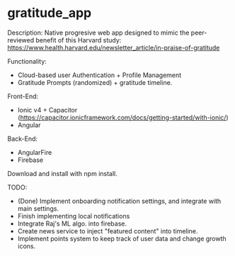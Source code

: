 # gratitude_app

Description: Native progresive web app designed to mimic the peer-reviewed benefit of this Harvard study: 
  https://www.health.harvard.edu/newsletter_article/in-praise-of-gratitude

Functionality: 
- Cloud-based user Authentication + Profile Management
- Gratitude Prompts (randomized) + gratitude timeline.

Front-End: 
- Ionic v4 + Capacitor (https://capacitor.ionicframework.com/docs/getting-started/with-ionic/)
- Angular

Back-End:
- AngularFire
- Firebase

Download and install with npm install.

TODO: 
- (Done) Implement onboarding notification settings, and integrate with main settings. 
- Finish implementing local notifications
- Integrate Raj's ML algo. into firebase.
- Create news service to inject "featured content" into timeline. 
- Implement points system to keep track of user data and change growth icons.

